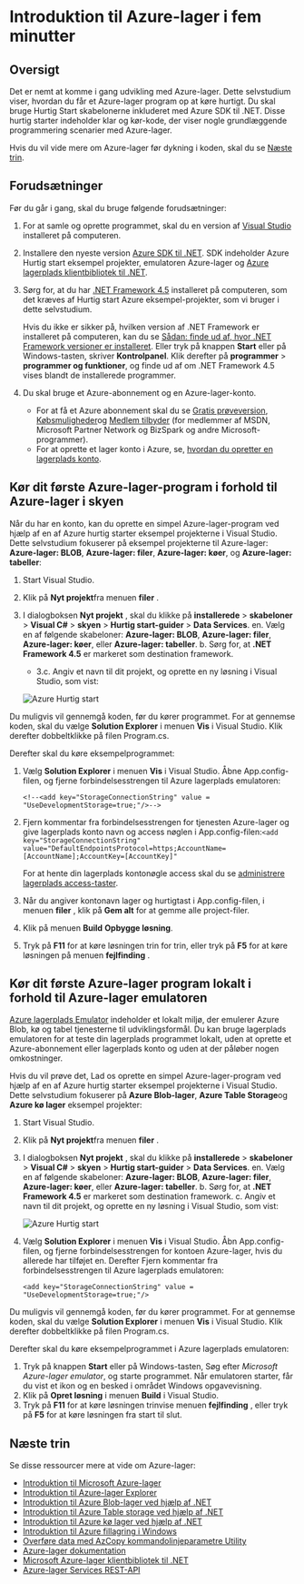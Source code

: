 <properties
    pageTitle="Introduktion til Azure-lager i fem minutter | Microsoft Azure"
    description="Hurtigt sætte produktiviteten i vejret op på Microsoft Azure blob, tabel og køer ved hjælp af Azure lagerplads hurtig starter Visual Studio og emulatoren Azure-lager. Køre dit første Azure-lager-program i fem minutter."
    services="storage"
    documentationCenter=".net"
    authors="tamram"
    manager="carmonm"
    editor="tysonn"/>

<tags
    ms.service="storage"
    ms.workload="storage"
    ms.tgt_pltfrm="na"
    ms.devlang="dotnet"
    ms.topic="get-started-article"
    ms.date="10/18/2016"
    ms.author="tamram"/>

# <a name="get-started-with-azure-storage-in-five-minutes"></a>Introduktion til Azure-lager i fem minutter

## <a name="overview"></a>Oversigt

Det er nemt at komme i gang udvikling med Azure-lager. Dette selvstudium viser, hvordan du får et Azure-lager program op at køre hurtigt. Du skal bruge Hurtig Start skabelonerne inkluderet med Azure SDK til .NET. Disse hurtig starter indeholder klar og kør-kode, der viser nogle grundlæggende programmering scenarier med Azure-lager.

Hvis du vil vide mere om Azure-lager før dykning i koden, skal du se [Næste trin](#next-steps).

## <a name="prerequisites"></a>Forudsætninger

Før du går i gang, skal du bruge følgende forudsætninger:

1. For at samle og oprette programmet, skal du en version af [Visual Studio](https://www.visualstudio.com/) installeret på computeren.

2. Installere den nyeste version [Azure SDK til .NET](https://azure.microsoft.com/downloads/). SDK indeholder Azure Hurtig start eksempel projekter, emulatoren Azure-lager og [Azure lagerplads klientbibliotek til .NET](https://msdn.microsoft.com/library/azure/dn261237.aspx).

3. Sørg for, at du har [.NET Framework 4.5](http://www.microsoft.com/download/details.aspx?id=30653) installeret på computeren, som det kræves af Hurtig start Azure eksempel-projekter, som vi bruger i dette selvstudium.

    Hvis du ikke er sikker på, hvilken version af .NET Framework er installeret på computeren, kan du se [Sådan: finde ud af, hvor .NET Framework versioner er installeret](https://msdn.microsoft.com/vstudio/hh925568.aspx). Eller tryk på knappen **Start** eller på Windows-tasten, skriver **Kontrolpanel**. Klik derefter på **programmer** > **programmer og funktioner**, og finde ud af om .NET Framework 4.5 vises blandt de installerede programmer.

4. Du skal bruge et Azure-abonnement og en Azure-lager-konto.

    - For at få et Azure abonnement skal du se [Gratis prøveversion](https://azure.microsoft.com/pricing/free-trial/), [Købsmuligheder](https://azure.microsoft.com/pricing/purchase-options/)og [Medlem tilbyder](https://azure.microsoft.com/pricing/member-offers/) (for medlemmer af MSDN, Microsoft Partner Network og BizSpark og andre Microsoft-programmer).
    - For at oprette et lager konto i Azure, se, [hvordan du opretter en lagerplads konto](storage-create-storage-account.md#create-a-storage-account).

## <a name="run-your-first-azure-storage-application-against-azure-storage-in-the-cloud"></a>Kør dit første Azure-lager-program i forhold til Azure-lager i skyen

Når du har en konto, kan du oprette en simpel Azure-lager-program ved hjælp af en af Azure hurtig starter eksempel projekterne i Visual Studio. Dette selvstudium fokuserer på eksempel projekterne til Azure-lager: **Azure-lager: BLOB**, **Azure-lager: filer**, **Azure-lager: køer**, og **Azure-lager: tabeller**:

1. Start Visual Studio.
2. Klik på **Nyt projekt**fra menuen **filer** .
3. I dialogboksen **Nyt projekt** , skal du klikke på **installerede** > **skabeloner** > **Visual C#** > **skyen** > **Hurtig start-guider** > **Data Services**.
    en. Vælg en af følgende skabeloner: **Azure-lager: BLOB**, **Azure-lager: filer**, **Azure-lager: køer**, eller **Azure-lager: tabeller**.
    b. Sørg for, at **.NET Framework 4.5** er markeret som destination framework.
    - 3.c. Angiv et navn til dit projekt, og oprette en ny løsning i Visual Studio, som vist:

    ![Azure Hurtig start][Image1]

Du muligvis vil gennemgå koden, før du kører programmet. For at gennemse koden, skal du vælge **Solution Explorer** i menuen **Vis** i Visual Studio. Klik derefter dobbeltklikke på filen Program.cs.

Derefter skal du køre eksempelprogrammet:

1.  Vælg **Solution Explorer** i menuen **Vis** i Visual Studio. Åbne App.config-filen, og fjerne forbindelsesstrengen til Azure lagerplads emulatoren:

    `<!--<add key="StorageConnectionString" value = "UseDevelopmentStorage=true;"/>-->`

2.  Fjern kommentar fra forbindelsesstrengen for tjenesten Azure-lager og give lagerplads konto navn og access nøglen i App.config-filen:`<add key="StorageConnectionString" value="DefaultEndpointsProtocol=https;AccountName=[AccountName];AccountKey=[AccountKey]"`

    For at hente din lagerplads kontonøgle access skal du se [administrere lagerplads access-taster](storage-create-storage-account.md#manage-your-storage-access-keys).

3.  Når du angiver kontonavn lager og hurtigtast i App.config-filen, i menuen **filer** , klik på **Gem alt** for at gemme alle project-filer.
4.  Klik på menuen **Build** **Opbygge løsning**.
5.  Tryk på **F11** for at køre løsningen trin for trin, eller tryk på **F5** for at køre løsningen på menuen **fejlfinding** .


## <a name="run-your-first-azure-storage-application-locally-against-the-azure-storage-emulator"></a>Kør dit første Azure-lager program lokalt i forhold til Azure-lager emulatoren

[Azure lagerplads Emulator](storage-use-emulator.md) indeholder et lokalt miljø, der emulerer Azure Blob, kø og tabel tjenesterne til udviklingsformål. Du kan bruge lagerplads emulatoren for at teste din lagerplads programmet lokalt, uden at oprette et Azure-abonnement eller lagerplads konto og uden at der påløber nogen omkostninger.

Hvis du vil prøve det, Lad os oprette en simpel Azure-lager-program ved hjælp af en af Azure hurtig starter eksempel projekterne i Visual Studio. Dette selvstudium fokuserer på **Azure Blob-lager**, **Azure Table Storage**og **Azure kø lager** eksempel projekter:

1. Start Visual Studio.
2. Klik på **Nyt projekt**fra menuen **filer** .
3. I dialogboksen **Nyt projekt** , skal du klikke på **installerede** > **skabeloner** > **Visual C#** > **skyen** > **Hurtig start-guider** > **Data Services**.
    en. Vælg en af følgende skabeloner: **Azure-lager: BLOB**, **Azure-lager: filer**, **Azure-lager: køer**, eller **Azure-lager: tabeller**.
    b. Sørg for, at **.NET Framework 4.5** er markeret som destination framework.
    c. Angiv et navn til dit projekt, og oprette en ny løsning i Visual Studio, som vist:

    ![Azure Hurtig start][Image1]

4.  Vælg **Solution Explorer** i menuen **Vis** i Visual Studio. Åbn App.config-filen, og fjerne forbindelsesstrengen for kontoen Azure-lager, hvis du allerede har tilføjet en. Derefter Fjern kommentar fra forbindelsesstrengen til Azure lagerplads emulatoren:

    `<add key="StorageConnectionString" value = "UseDevelopmentStorage=true;"/>`

Du muligvis vil gennemgå koden, før du kører programmet. For at gennemse koden, skal du vælge **Solution Explorer** i menuen **Vis** i Visual Studio. Klik derefter dobbeltklikke på filen Program.cs.

Derefter skal du køre eksempelprogrammet i Azure lagerplads emulatoren:

1.  Tryk på knappen **Start** eller på Windows-tasten, Søg efter *Microsoft Azure-lager emulator*, og starte programmet. Når emulatoren starter, får du vist et ikon og en besked i området Windows opgavevisning.
2.  Klik på **Opret løsning** i menuen **Build** i Visual Studio.
3.  Tryk på **F11** for at køre løsningen trinvise menuen **fejlfinding** , eller tryk på **F5** for at køre løsningen fra start til slut.

## <a name="next-steps"></a>Næste trin

Se disse ressourcer mere at vide om Azure-lager:

* [Introduktion til Microsoft Azure-lager](storage-introduction.md)
* [Introduktion til Azure-lager Explorer](../vs-azure-tools-storage-manage-with-storage-explorer.md)
* [Introduktion til Azure Blob-lager ved hjælp af .NET](storage-dotnet-how-to-use-blobs.md)
* [Introduktion til Azure Table storage ved hjælp af .NET](storage-dotnet-how-to-use-tables.md)
* [Introduktion til Azure kø lager ved hjælp af .NET](storage-dotnet-how-to-use-queues.md)
* [Introduktion til Azure fillagring i Windows](storage-dotnet-how-to-use-files.md)
* [Overføre data med AzCopy kommandolinjeparametre Utility](storage-use-azcopy.md)
* [Azure-lager dokumentation](https://azure.microsoft.com/documentation/services/storage/)
* [Microsoft Azure-lager klientbibliotek til .NET](https://msdn.microsoft.com/library/azure/dn261237.aspx)
* [Azure-lager Services REST-API](https://msdn.microsoft.com/library/azure/dd179355.aspx)

[Image1]: ./media/storage-getting-started-guide/QuickStart.png
